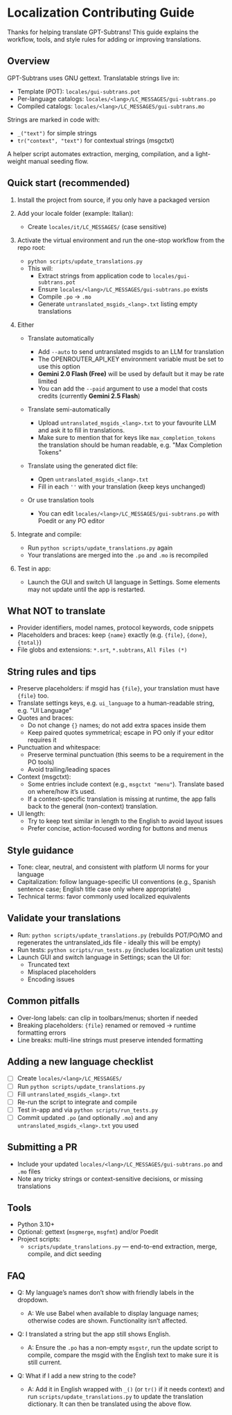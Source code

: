 # Localization Contributing Guide

Thanks for helping translate GPT-Subtrans! This guide explains the workflow, tools, and style rules for adding or improving translations.

## Overview

GPT-Subtrans uses GNU gettext. Translatable strings live in:
- Template (POT): `locales/gui-subtrans.pot`
- Per-language catalogs: `locales/<lang>/LC_MESSAGES/gui-subtrans.po`
- Compiled catalogs: `locales/<lang>/LC_MESSAGES/gui-subtrans.mo`

Strings are marked in code with:
- `_("text")` for simple strings
- `tr("context", "text")` for contextual strings (msgctxt)

A helper script automates extraction, merging, compilation, and a light-weight manual seeding flow.

## Quick start (recommended)

1) Install the project from source, if you only have a packaged version

2) Add your locale folder (example: Italian):
   - Create `locales/it/LC_MESSAGES/` (case sensitive)

3) Activate the virtual environment and run the one-stop workflow from the repo root:
   - `python scripts/update_translations.py`
   - This will:
     - Extract strings from application code to `locales/gui-subtrans.pot`
     - Ensure `locales/<lang>/LC_MESSAGES/gui-subtrans.po` exists
     - Compile `.po` → `.mo`
     - Generate `untranslated_msgids_<lang>.txt` listing empty translations

4) Either 
    - Translate automatically
      - Add `--auto` to send untranslated msgids to an LLM for translation
      - The OPENROUTER_API_KEY environment variable must be set to use this option
      - **Gemini 2.0 Flash (Free)** will be used by default but it may be rate limited 
      - You can add the `--paid` argument to use a model that costs credits (currently **Gemini 2.5 Flash**)

    - Translate semi-automatically
        - Upload `untranslated_msgids_<lang>.txt` to your favourite LLM and ask it to fill in translations.
        - Make sure to mention that for keys like `max_completion_tokens` the translation should be human readable, e.g. "Max Completion Tokens" 

    - Translate using the generated dict file:
        - Open `untranslated_msgids_<lang>.txt`
        - Fill in each `''` with your translation (keep keys unchanged)

    - Or use translation tools
        - You can edit `locales/<lang>/LC_MESSAGES/gui-subtrans.po` with Poedit or any PO editor

5) Integrate and compile:
   - Run `python scripts/update_translations.py` again
   - Your translations are merged into the `.po` and `.mo` is recompiled

6) Test in app:
   - Launch the GUI and switch UI language in Settings. Some elements may not update until the app is restarted.

## What NOT to translate

- Provider identifiers, model names, protocol keywords, code snippets
- Placeholders and braces: keep `{name}` exactly (e.g. `{file}`, `{done}`, `{total}`)
- File globs and extensions: `*.srt`, `*.subtrans`, `All Files (*)`

## String rules and tips

- Preserve placeholders: if msgid has `{file}`, your translation must have `{file}` too.
- Translate settings keys, e.g. `ui_language` to a human-readable string, e.g. "UI Language"
- Quotes and braces:
  - Do not change `{}` names; do not add extra spaces inside them
  - Keep paired quotes symmetrical; escape in PO only if your editor requires it
- Punctuation and whitespace:
  - Preserve terminal punctuation (this seems to be a requirement in the PO tools)
  - Avoid trailing/leading spaces
- Context (msgctxt):
  - Some entries include context (e.g., `msgctxt "menu"`). Translate based on where/how it’s used.
  - If a context-specific translation is missing at runtime, the app falls back to the general (non-context) translation.
- UI length:
  - Try to keep text similar in length to the English to avoid layout issues
  - Prefer concise, action-focused wording for buttons and menus

## Style guidance

- Tone: clear, neutral, and consistent with platform UI norms for your language
- Capitalization: follow language-specific UI conventions (e.g., Spanish sentence case; English title case only where appropriate)
- Technical terms: favor commonly used localized equivalents

## Validate your translations

- Run: `python scripts/update_translations.py` (rebuilds POT/PO/MO and regenerates the untranslated_ids file - ideally this will be empty)
- Run tests: `python scripts/run_tests.py` (includes localization unit tests)
- Launch GUI and switch language in Settings; scan the UI for:
  - Truncated text
  - Misplaced placeholders
  - Encoding issues

## Common pitfalls

- Over-long labels: can clip in toolbars/menus; shorten if needed
- Breaking placeholders: `{file}` renamed or removed → runtime formatting errors
- Line breaks: multi-line strings must preserve intended formatting

## Adding a new language checklist

- [ ] Create `locales/<lang>/LC_MESSAGES/`
- [ ] Run `python scripts/update_translations.py`
- [ ] Fill `untranslated_msgids_<lang>.txt`
- [ ] Re-run the script to integrate and compile
- [ ] Test in-app and via `python scripts/run_tests.py`
- [ ] Commit updated `.po` (and optionally `.mo`) and any `untranslated_msgids_<lang>.txt` you used

## Submitting a PR

- Include your updated `locales/<lang>/LC_MESSAGES/gui-subtrans.po` and `.mo` files
- Note any tricky strings or context-sensitive decisions, or missing translations

## Tools
- Python 3.10+
- Optional: gettext (`msgmerge`, `msgfmt`) and/or Poedit
- Project scripts:
  - `scripts/update_translations.py` — end-to-end extraction, merge, compile, and dict seeding

## FAQ

- Q: My language’s names don’t show with friendly labels in the dropdown.
  - A: We use Babel when available to display language names; otherwise codes are shown. Functionality isn’t affected.

- Q: I translated a string but the app still shows English.
  - A: Ensure the `.po` has a non-empty `msgstr`, run the update script to compile, compare the msgid with the English text to make sure it is still current.

- Q: What if I add a new string to the code?
  - A: Add it in English wrapped with `_()` (or `tr()` if it needs context) and run `scripts/update_translations.py` to update the translation dictionary. It can then be translated using the above flow.
